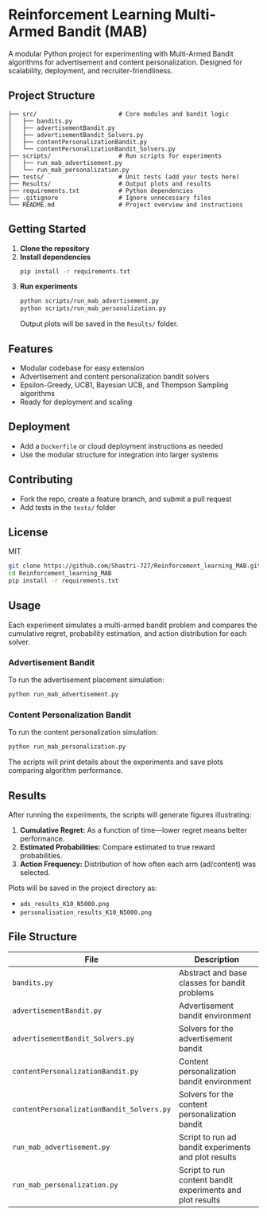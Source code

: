 # Reinforcement Learning Multi-Armed Bandit (MAB)

A modular Python project for experimenting with Multi-Armed Bandit algorithms for advertisement and content personalization. Designed for scalability, deployment, and recruiter-friendliness.

## Project Structure
```
├── src/                       # Core modules and bandit logic
│   ├── bandits.py
│   ├── advertisementBandit.py
│   ├── advertisementBandit_Solvers.py
│   ├── contentPersonalizationBandit.py
│   └── contentPersonalizationBandit_Solvers.py
├── scripts/                   # Run scripts for experiments
│   ├── run_mab_advertisement.py
│   └── run_mab_personalization.py
├── tests/                     # Unit tests (add your tests here)
├── Results/                   # Output plots and results
├── requirements.txt           # Python dependencies
├── .gitignore                 # Ignore unnecessary files
└── README.md                  # Project overview and instructions
```

## Getting Started

1. **Clone the repository**
2. **Install dependencies**
   ```bash
   pip install -r requirements.txt
   ```
3. **Run experiments**
   ```bash
   python scripts/run_mab_advertisement.py
   python scripts/run_mab_personalization.py
   ```
   Output plots will be saved in the `Results/` folder.

## Features
- Modular codebase for easy extension
- Advertisement and content personalization bandit solvers
- Epsilon-Greedy, UCB1, Bayesian UCB, and Thompson Sampling algorithms
- Ready for deployment and scaling

## Deployment
- Add a `Dockerfile` or cloud deployment instructions as needed
- Use the modular structure for integration into larger systems

## Contributing
- Fork the repo, create a feature branch, and submit a pull request
- Add tests in the `tests/` folder

## License
MIT

```bash
git clone https://github.com/Shastri-727/Reinforcement_learning_MAB.git
cd Reinforcement_learning_MAB
pip install -r requirements.txt
```

## Usage

Each experiment simulates a multi-armed bandit problem and compares the cumulative regret, probability estimation, and action distribution for each solver.

### Advertisement Bandit

To run the advertisement placement simulation:

```bash
python run_mab_advertisement.py
```

### Content Personalization Bandit

To run the content personalization simulation:

```bash
python run_mab_personalization.py
```

The scripts will print details about the experiments and save plots comparing algorithm performance.

## Results

After running the experiments, the scripts will generate figures illustrating:

1. **Cumulative Regret:** As a function of time—lower regret means better performance.
2. **Estimated Probabilities:** Compare estimated to true reward probabilities.
3. **Action Frequency:** Distribution of how often each arm (ad/content) was selected.

Plots will be saved in the project directory as:
- `ads_results_K10_N5000.png`
- `personalisation_results_K10_N5000.png`

## File Structure

| File                                  | Description                                              |
|----------------------------------------|----------------------------------------------------------|
| `bandits.py`                          | Abstract and base classes for bandit problems            |
| `advertisementBandit.py`               | Advertisement bandit environment                         |
| `advertisementBandit_Solvers.py`       | Solvers for the advertisement bandit                     |
| `contentPersonalizationBandit.py`      | Content personalization bandit environment               |
| `contentPersonalizationBandit_Solvers.py` | Solvers for the content personalization bandit         |
| `run_mab_advertisement.py`             | Script to run ad bandit experiments and plot results     |
| `run_mab_personalization.py`           | Script to run content bandit experiments and plot results|
